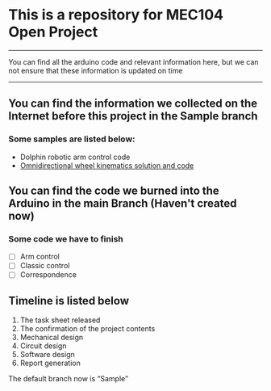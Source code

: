 # This is a repository for MEC104 Open Project 
***
You can find all the arduino code and relevant information here, but we can not ensure that these information is updated on time
***
## You can find the information we collected on the Internet before this project in the Sample branch
### Some samples are listed below:
- Dolphin robotic arm control code
- [Omnidirectional wheel kinematics solution and code](https://blog.csdn.net/qq_40696002/article/details/107856908)

## You can find the code we burned into the Arduino in the main Branch (Haven't created now)
### Some code we have to finish
- [ ] Arm control
- [ ] Classic control
- [ ] Correspondence

## Timeline is listed below
1. The task sheet released
2. The confirmation of the project contents
3. Mechanical design
4. Circuit design
5. Software design
6. Report generation


The default branch now is “Sample”
